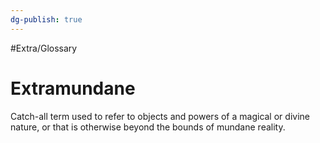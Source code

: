 ```yaml
---
dg-publish: true
---
```

#Extra/Glossary 
# Extramundane

Catch-all term used to refer to objects and powers of a magical or divine nature, or that is otherwise beyond the bounds of mundane reality.